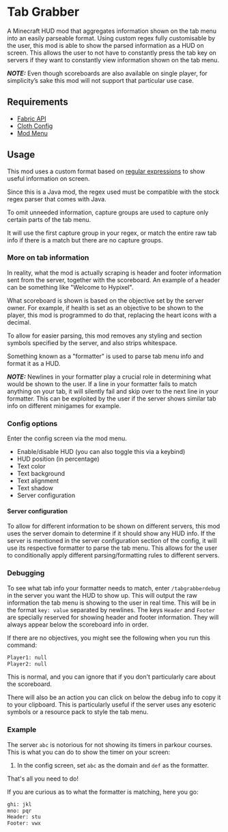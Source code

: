 # Tab Grabber

A Minecraft HUD mod that aggregates information shown on the tab menu into an easily parseable format.
Using custom regex fully customisable by the user, this mod is able to show the parsed information as a HUD on screen.
This allows the user to not have to constantly press the tab key on servers if they want to constantly view information shown on the tab menu.

**_NOTE:_** Even though scoreboards are also available on single player, for simplicity’s sake this mod will not support that particular use case.

## Requirements

- [Fabric API](https://modrinth.com/mod/fabric-api)
- [Cloth Config](https://modrinth.com/mod/cloth-config)
- [Mod Menu](https://modrinth.com/mod/modmenu)

## Usage
This mod uses a custom format based on [regular expressions](https://en.wikipedia.org/wiki/Regular_expression) to show useful information on screen.

Since this is a Java mod, the regex used must be compatible with the stock regex parser that comes with Java.

To omit unneeded information, capture groups are used to capture only certain parts of the tab menu.

It will use the first capture group in your regex, or match the entire raw tab info if there is a match but there are no capture groups.

### More on tab information
In reality, what the mod is actually scraping is header and footer information sent from the server, together with the scoreboard.
An example of a header can be something like "Welcome to Hypixel".

What scoreboard is shown is based on the objective set by the server owner.
For example, if health is set as an objective to be shown to the player, this mod is programmed to do that, replacing the heart icons with a decimal.

To allow for easier parsing, this mod removes any styling and section symbols specified by the server, and also strips whitespace.

Something known as a "formatter" is used to parse tab menu info and format it as a HUD.

**_NOTE:_**  Newlines in your formatter play a crucial role in determining what would be shown to the user.
If a line in your formatter fails to match anything on your tab, it will silently fail and skip over to the next line in your formatter.
This can be exploited by the user if the server shows similar tab info on different minigames for example.

### Config options
Enter the config screen via the mod menu.

- Enable/disable HUD (you can also toggle this via a keybind)
- HUD position (in percentage)
- Text color
- Text background
- Text alignment
- Text shadow
- Server configuration

#### Server configuration
To allow for different information to be shown on different servers, this mod uses the server domain to determine if it should show any HUD info.
If the server is mentioned in the server configuration section of the config, it will use its respective formatter to parse the tab menu.
This allows for the user to conditionally apply different parsing/formatting rules to different servers.

### Debugging
To see what tab info your formatter needs to match, enter `/tabgrabberdebug` in the server you want the HUD to show up.
This will output the raw information the tab menu is showing to the user in real time.
This will be in the format `key: value` separated by newlines.
The keys `Header` and `Footer` are specially reserved for showing header and footer information.
They will always appear below the scoreboard info in order.

If there are no objectives, you might see the following when you run this command:
```dtd
Player1: null
Player2: null
```
This is normal, and you can ignore that if you don't particularly care about the scoreboard.

There will also be an action you can click on below the debug info to copy it to your clipboard.
This is particularly useful if the server uses any esoteric symbols or a resource pack to style the tab menu.


### Example
The server `abc` is notorious for not showing its timers in parkour courses.
This is what you can do to show the timer on your screen:

1. In the config screen, set `abc` as the domain and `def` as the formatter.

That's all you need to do!

If you are curious as to what the formatter is matching, here you go:
```dtd
ghi: jkl
mno: pqr
Header: stu
Footer: vwx
```
